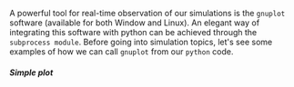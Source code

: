 A powerful tool for real-time observation of our simulations is the ```gnuplot``` software (available for both Window and Linux). An elegant way of integrating this software with python can be achieved through the ```subprocess module```. Before going into simulation topics, let's see some examples of how we can call ```gnuplot``` from our ```python``` code.

##### Simple plot
